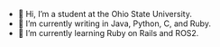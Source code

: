 - 👋 Hi, I’m a student at the Ohio State University. 
- 👀 I’m currently writing in Java, Python, C, and Ruby. 
- 🌱 I’m currently learning Ruby on Rails and ROS2. 

<!---
xevaballx/xevaballx is a ✨ special ✨ repository because its `README.md` (this file) appears on your GitHub profile.
You can click the Preview link to take a look at your changes.
--->
